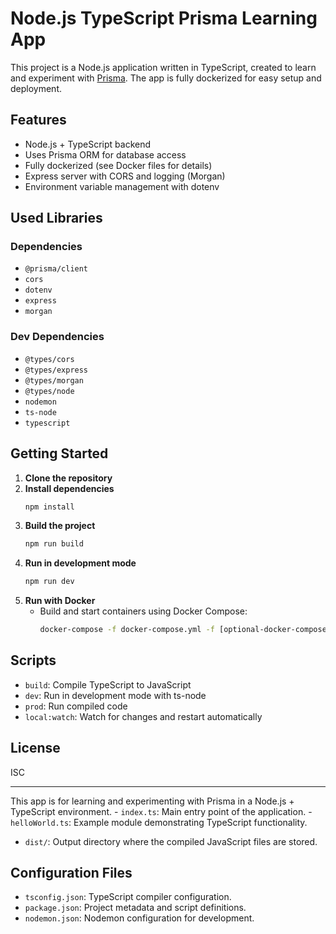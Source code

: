 # Node.js TypeScript Prisma Learning App

This project is a Node.js application written in TypeScript, created to learn and experiment with [Prisma](https://www.prisma.io/). The app is fully dockerized for easy setup and deployment.

## Features

- Node.js + TypeScript backend
- Uses Prisma ORM for database access
- Fully dockerized (see Docker files for details)
- Express server with CORS and logging (Morgan)
- Environment variable management with dotenv

## Used Libraries

### Dependencies

- `@prisma/client`
- `cors`
- `dotenv`
- `express`
- `morgan`

### Dev Dependencies

- `@types/cors`
- `@types/express`
- `@types/morgan`
- `@types/node`
- `nodemon`
- `ts-node`
- `typescript`

## Getting Started

1. **Clone the repository**
2. **Install dependencies**
   ```bash
   npm install
   ```
3. **Build the project**
   ```bash
   npm run build
   ```
4. **Run in development mode**
   ```bash
   npm run dev
   ```
5. **Run with Docker**
   - Build and start containers using Docker Compose:
     ```bash
     docker-compose -f docker-compose.yml -f [optional-docker-compose-file (may be .dev.yml , .prod.yml or .build.yml according to target environment)] up -d --build
     ```

## Scripts

- `build`: Compile TypeScript to JavaScript
- `dev`: Run in development mode with ts-node
- `prod`: Run compiled code
- `local:watch`: Watch for changes and restart automatically

## License

ISC

---

This app is for learning and experimenting with Prisma in a Node.js + TypeScript environment. - `index.ts`: Main entry point of the application. - `helloWorld.ts`: Example module demonstrating TypeScript functionality.

- `dist/`: Output directory where the compiled JavaScript files are stored.

## Configuration Files

- `tsconfig.json`: TypeScript compiler configuration.
- `package.json`: Project metadata and script definitions.
- `nodemon.json`: Nodemon configuration for development.
